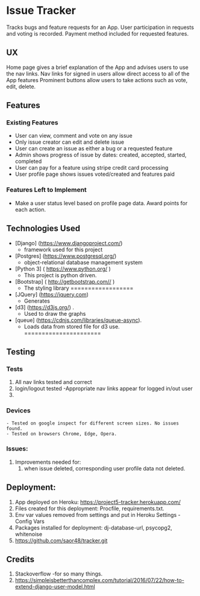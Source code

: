 # Issue Tracker  
Tracks bugs and feature requests for an App.
User participation in requests and voting is recorded.
Payment method included for requested features.

## UX
Home page gives a brief explanation of the App and advises users to use the nav links.
Nav links for signed in users allow direct access to all of the App features
Prominent buttons allow users to take actions such as vote, edit, delete.


## Features

### Existing Features
- User can view, comment and vote on any issue
- Only issue creator can edit and delete issue
- User can create an issue as either a bug or a requested feature
- Admin shows progress of issue by dates: created, accepted, started, completed
- User can pay for a feature using stripe credit card processing
- User profile page shows issues voted/created and features paid


### Features Left to Implement
- Make a user status level based on profile page data. Award points for each action.

## Technologies Used

- [Django] (https://www.djangoproject.com/)
    - framework used for this project
- [Postgres] (https://www.postgresql.org/)
    - object-relational database management system 
- [Python 3] ( https://www.python.org/ )
    - This project is python driven.
- [Bootstrap] ( http://getbootstrap.com// )
   - The styling library
==================
- [JQuery] (https://jquery.com)
    - Generates 
- [d3] (https://d3js.org/) . 
    - Used to draw the graphs 
- [queue] (https://cdnjs.com/libraries/queue-async). 
    - Loads data from stored file for d3 use.
======================
 


## Testing

### Tests

1. All nav links tested and correct
2. login/logout tested
   -Appropriate nav links appear for logged in/out user
3. 
    


### Devices
    - Tested on google inspect for different screen sizes. No issues found.
    - Tested on browsers Chrome, Edge, Opera.

### Issues:
1. Improvements needed for:
    1. when issue deleted, corresponding user profile data not deleted. 
    

## Deployment:

1. App deployed on Heroku: https://project5-tracker.herokuapp.com/
2. Files created for this deployment: Procfile, requirements.txt.
3. Env var values removed from settings and put in Heroku Settings - Config Vars
4. Packages installed for deployment: dj-database-url, psycopg2, whitenoise
5. https://github.com/saor48/tracker.git

## Credits
1. Stackoverflow -for so many things.
2. https://simpleisbetterthancomplex.com/tutorial/2016/07/22/how-to-extend-django-user-model.html

